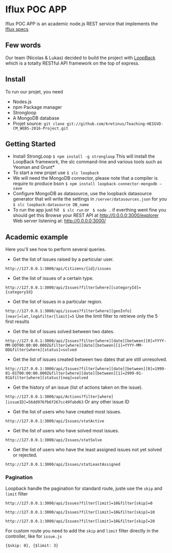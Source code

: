 # Iflux POC APP

Iflux POC APP is an academic node.js REST service that implements the [Iflux specs](http://www.iflux.io/blog.html)


## Few words

Our team (Nicolas & Lukas) decided to build the project with [LoopBack](http://loopback.io) which is a totalty RESTful API framework on the top of express.


## Install

To run our projet, you need 

* Nodes.js 
* npm Package manager
* Strongloop
* A MongoDB database
* Projet source: `git clone git://github.com/kretinus/Teaching-HEIGVD-CM_WEBS-2016-Project.git`
   
## Getting Started
* Install StrongLoop `$ npm install -g strongloop`
This will install the LoopBack framework, the slc command-line and various tools such as Yeoman and Grunt*
* To start a new projet use `$ slc loopback`
* We will need the MongoDB connector, please note that a compiler is require to produce bson `$ npm install loopback-connector-mongodb –save`
* Configure MongoDB as datasource, use the loopback datasource generator that will write the settings in `/server/datasources.json` for you `$ slc loopback:datasource DB_name`
* To run the app just hit `	$ slc run` or `	$ node .` if everthing went fine you should get this
Browse your REST API at http://0.0.0.0:3000/explorer
Web server listening at: http://0.0.0.0:3000/

## Academic example

Here you'll see how to perform several queries.

* Get the list of issues raised by a particular user.
 
`http://127.0.0.1:3000/api/Citizens/{id}/issues`

* Get the list of issues of a certain type.

`http://127.0.0.1:3000/api/Issues?filter[where][categoryId]={categoryId}`

* Get the list of issues in a particular region.

`http://127.0.0.1:3000/api/issues?filter[where][geoInfo][near]=lat,lng&filter[limit]=5`
Use the limit filter to retrieve only the 5 first results

* Get the list of issues solved between two dates.

`http://127.0.0.1:3000/api/Issues?filter[where][date][between][0]=YYYY-MM-DDT00:00:00.000Z&filter[where][date][between][1]=YYYY-MM-DD&filter[where][status]=solved`

* Get the list of issues created between two dates that are still unresolved.

`http://127.0.0.1:3000/api/Issues?filter[where][date][between][0]=1999-01-01T00:00:00.000Z&filter[where][date][between][1]=2999-01-01&filter[where][status][neq]=solved`

* Get the history of an issue (list of actions taken on the issue).

`http://127.0.0.1:3000/api/Actions?filter[where][issueID]=56dd976fb6f267cc49fabd63` 
Or any other issue ID

* Get the list of users who have created most issues.

`http://127.0.0.1:3000/api/Issues/statActive`

* Get the list of users who have solved most issues.

`http://127.0.0.1:3000/api/Issues/statSolve`

* Get the list of users who have the least assigned issues not yet solved or rejected.

`http://127.0.0.1:3000/api/Issues/statLeastAssigned`

### Pagination

Loopback handle the pagination for standard route, juste use the `skip` and `limit` filter

`http://127.0.0.1:3000/api/Issues?filter[limit]=10&filter[skip]=0`

`http://127.0.0.1:3000/api/Issues?filter[limit]=10&filter[skip]=10`

`http://127.0.0.1:3000/api/Issues?filter[limit]=10&filter[skip]=20`


For custom route you need to add the `skip` and `limit` filter directly in the controller, like for `issue.js`

`{$skip: 0},
{$limit: 3}`

